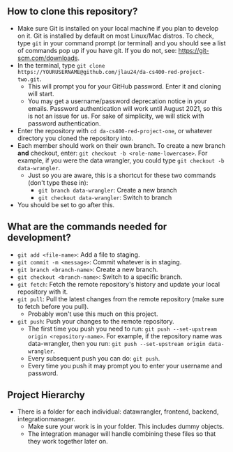  ## How to clone this repository? ##
* Make sure Git is installed on your local machine if you plan to develop on it. Git is installed by default on most Linux/Mac distros. To check, type `git` in your command prompt (or terminal) and you should see a list of commands pop up if you have git. If you do not, see: https://git-scm.com/downloads.
* In the terminal, type `git clone https://YOURUSERNAME@github.com/jlau24/da-cs400-red-project-two.git`.
  * This will prompt you for your GitHub password. Enter it and cloning will start.
  * You may get a username/password deprecation notice in your emails. Password authentication will work until August 2021, so this is not an issue for us. For sake of simplicity, we will stick with password authentication.
* Enter the repository with `cd da-cs400-red-project-one`, or whatever directory you cloned the repository into. 
* Each member should work on their own branch. To create a new branch **and** checkout, enter: `git checkout -b <role-name-lowercase>`. For example, if you were the data wrangler, you could type `git checkout -b data-wrangler`.
  * Just so you are aware, this is a shortcut for these two commands (don't type these in):
    * `git branch data-wrangler`: Create a new branch
    * `git checkout data-wrangler`: Switch to branch
* You should be set to go after this.

## What  are the commands needed for development? ##
* `git add <file-name>`: Add a file to staging.
* `git commit -m <message>`: Commit whatever is in staging.
* `git branch <branch-name>`: Create a new branch.
* `git checkout <branch-name>`: Switch to a specific branch.
* `git fetch`: Fetch the remote repository's history and update your local repository with it.
* `git pull`: Pull the latest changes from the remote repository (make sure to fetch before you pull).
  * Probably won't use this much on this project.
* `git push`: Push your changes to the remote repository.
  * The first time you push you need to run: `git push --set-upstream origin <repository-name>`. For example, if the repository name was data-wrangler, then you run: `git push --set-upstream origin data-wrangler`.
  * Every subsequent push you can do: `git push`.
  * Every time you push it may prompt you to enter your username and password.
  
## Project Hierarchy ##
* There is a folder for each individual: datawrangler, frontend, backend, integrationmanager.
  * Make sure your work is in your folder. This includes dummy objects.
  * The integration manager will handle combining these files so that they work together later on.
